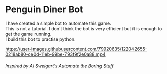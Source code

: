 # Penguin Diner Bot

I have created a simple bot to automate this game.\
This is not a tutorial. I don't think the bot is very efficient but it is enough to get the game running.\
I build this bot to practise python.

https://user-images.githubusercontent.com/79920635/122042655-0218ab80-ce0d-11eb-99be-793f9f2e0a88.mp4

###### Inspired by Al Sweigart's Automate the Boring Stuff 
